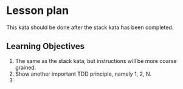 # Lesson plan
  
This kata should be done after the stack kata has been completed.


## Learning Objectives
1. The same as the stack kata, but instructions will be more coarse grained.
2. Show another important TDD principle, namely 1, 2, N.
3. 

